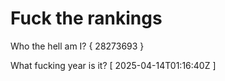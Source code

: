 # Fuck the rankings

Who the hell am I?
{ 28273693 }

What fucking year is it?
[ 2025-04-14T01:16:40Z ]
